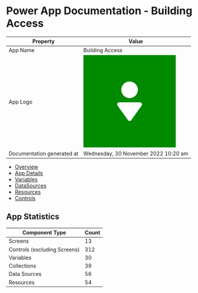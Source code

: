﻿# Power App Documentation \- Building Access

| Property                   | Value                                   |
| -------------------------- | --------------------------------------- |
| App Name                   | Building Access                         |
| App Logo                   | ![App Logo](resources/appLogoSmall.png) |
| Documentation generated at | Wednesday, 30 November 2022 10:20 am    |

- [Overview](index-Building-Access.md)
- [App Details](appdetails-Building-Access.md)
- [Variables](variables-Building-Access.md)
- [DataSources](datasources-Building-Access.md)
- [Resources](resources-Building-Access.md)
- [Controls](controls-Building-Access.md)

## App Statistics

| Component Type               | Count |
| ---------------------------- | ----- |
| Screens                      | 13    |
| Controls (excluding Screens) | 312   |
| Variables                    | 30    |
| Collections                  | 39    |
| Data Sources                 | 56    |
| Resources                    | 54    |
